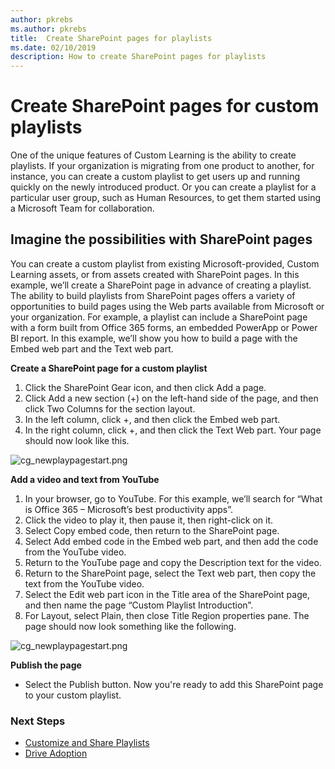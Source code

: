```yaml
---
author: pkrebs
ms.author: pkrebs
title:  Create SharePoint pages for playlists
ms.date: 02/10/2019
description: How to create SharePoint pages for playlists
---
```


# Create SharePoint pages for custom playlists

One of the unique features of Custom Learning is the ability to create playlists. If your organization is migrating from one product to another, for instance, you can create a custom playlist to get users up and running quickly on the newly introduced product. Or you can create a playlist for a particular user group, such as Human Resources, to get them started using a Microsoft Team for collaboration. 

## Imagine the possibilities with SharePoint pages

You can create a custom playlist from existing Microsoft-provided, Custom Learning assets, or from assets created with SharePoint pages. In this example, we’ll create a SharePoint page in advance of creating a playlist. The ability to build playlists from SharePoint pages offers a variety of opportunities to build pages using the Web parts available from Microsoft or your organization. For example, a playlist can include a SharePoint page with a form built from Office 365 forms, an embedded PowerApp or Power BI report. In this example, we’ll show you how to build a page with the Embed web part and the Text web part. 

**Create a SharePoint page for a custom playlist**

1. Click the SharePoint Gear icon, and then click Add a page.
2. Click Add a new section (+) on the left-hand side of the page, and then click Two Columns for the section layout.
3. In the left column, click +, and then click the Embed web part. 
4. In the right column, click +, and then click the Text Web part. Your page should now look like this.

![cg_newplaypagestart.png](media/ccg_newplaypagestart.png)

**Add a video and text from YouTube**

1. In your browser, go to YouTube. For this example, we’ll search for “What is Office 365 – Microsoft’s best productivity apps”.
2. Click the video to play it, then pause it, then right-click on it. 
3. Select Copy embed code, then return to the SharePoint page. 
4. Select Add embed code in the Embed web part, and then add the code from the YouTube video.
5. Return to the YouTube page and copy the Description text for the video. 
6. Return to the SharePoint page, select the Text web part, then copy the text from the YouTube video.
7. Select the Edit web part icon   in the Title area of the SharePoint page, and then name the page “Custom Playlist Introduction”. 
8. For Layout, select Plain, then close Title Region properties pane. The page should now look something like the following. 

![cg_newplaypagestart.png](media/ccg_newplaypagestart.png)

**Publish the page**

- Select the Publish button. Now you're ready to add this SharePoint page to your custom playlist. 

### Next Steps

- [Customize and Share Playlists](customplaylist.md)
- [Drive Adoption](driveadoption.md) 
